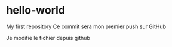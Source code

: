 # hello-world
My first repository
Ce commit sera mon premier push sur GitHub

Je modifie le fichier depuis github

